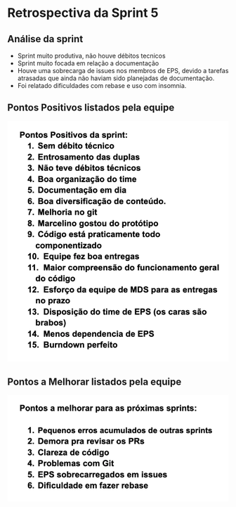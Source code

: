 # Retrospectiva da Sprint 5

## Análise da sprint

- Sprint muito produtiva, não houve débitos tecnicos
- Sprint muito focada em relação a documentação
- Houve uma sobrecarga de issues nos membros de EPS, devido a tarefas atrasadas que ainda não haviam sido planejadas de documentação.
- Foi relatado dificuldades com rebase e uso com insomnia.

## Pontos Positivos listados pela equipe
  ![img](./pontos_positivos.png)

## Pontos a Melhorar listados pela equipe 
  ![img](./pontos_melhoria.png)